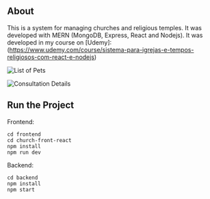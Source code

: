 ## About

This is a system for managing churches and religious temples. It was developed with MERN (MongoDB, Express, React and Nodejs). It was developed in my course on [Udemy]:(https://www.udemy.com/course/sistema-para-igrejas-e-tempos-religiosos-com-react-e-nodejs)

![List of Pets](https://erp.emanuelcosta.com.br/img-sistemas/church-mern-1.png)

![Consultation Details](https://erp.emanuelcosta.com.br/img-sistemas/church-mern-2.png)

## Run the Project
Frontend:
```
cd frontend
cd church-front-react
npm install
npm run dev 
```

Backend:
```
cd backend
npm install
npm start 
```
